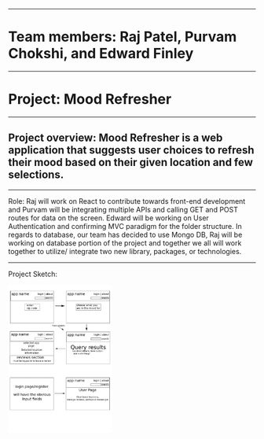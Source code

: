 
---

# Team members: Raj Patel, Purvam Chokshi, and Edward Finley

---

# Project: Mood Refresher

---

## Project overview: Mood Refresher is a web application that suggests user choices to refresh their mood based on their given location and few selections.

---

Role: Raj will work on React to contribute towards front-end development and Purvam will be integrating multiple APIs and calling GET and POST routes for data on the screen. Edward will be working on User Authentication and confirming MVC paradigm for the folder structure. In regards to database, our team has decided to use Mongo DB, Raj will be working on database portion of the project and together we all will work together to utilize/ integrate two new library, packages, or technologies. 

---

Project Sketch: 

<img src = "https://github.com/purvam98/Mood-Refresher/blob/master/project%203.png" height = 300/>
